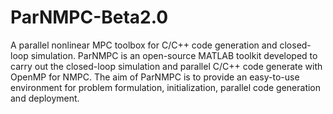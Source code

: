 # ParNMPC-Beta2.0
A parallel nonlinear MPC toolbox for C/C++ code generation and closed-loop simulation.
ParNMPC is an open-source MATLAB toolkit developed to carry out the closed-loop simulation and parallel C/C++ code generate with OpenMP for NMPC. The aim of ParNMPC is to provide an easy-to-use environment for problem formulation, initialization, parallel code generation and deployment.
